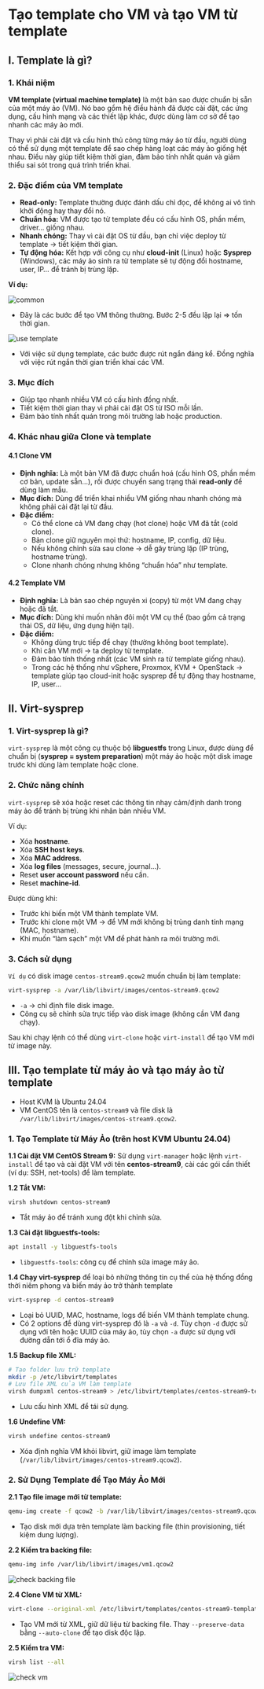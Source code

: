# Tạo template cho VM và tạo VM từ template

## I. Template là gì?

### 1. Khái niệm

**VM template (virtual machine template)** là một bản sao được chuẩn bị sẵn của một máy ảo (VM). Nó bao gồm hệ điều hành đã được cài đặt, các ứng dụng, cấu hình mạng và các thiết lập khác, được dùng làm cơ sở để tạo nhanh các máy ảo mới.

Thay vì phải cài đặt và cấu hình thủ công từng máy ảo từ đầu, người dùng có thể sử dụng một template để sao chép hàng loạt các máy ảo giống hệt nhau. Điều này giúp tiết kiệm thời gian, đảm bảo tính nhất quán và giảm thiểu sai sót trong quá trình triển khai.

### 2. Đặc điểm của VM template

- **Read-only:** Template thường được đánh dấu chỉ đọc, để không ai vô tình khởi động hay thay đổi nó.
- **Chuẩn hóa:** VM được tạo từ template đều có cấu hình OS, phần mềm, driver… giống nhau.
- **Nhanh chóng:** Thay vì cài đặt OS từ đầu, bạn chỉ việc deploy từ template → tiết kiệm thời gian.
- **Tự động hóa:** Kết hợp với công cụ như **cloud-init** (Linux) hoặc **Sysprep** (Windows), các máy ảo sinh ra từ template sẽ tự động đổi hostname, user, IP… để tránh bị trùng lặp.

**Ví dụ:**

![common](./images/common.png)

- Đây là các bước để tạo VM thông thường. Bước 2-5 đều lặp lại => tốn thời gian.

![use template](./images/use_template.png)

- Với việc sử dụng template, các bước được rút ngắn đáng kể. Đồng nghĩa với việc rút ngắn thời gian triển khai các VM.

### 3. Mục đích

- Giúp tạo nhanh nhiều VM có cấu hình đồng nhất.
- Tiết kiệm thời gian thay vì phải cài đặt OS từ ISO mỗi lần.
- Đảm bảo tính nhất quán trong môi trường lab hoặc production.

### 4. Khác nhau giữa Clone và template

#### 4.1 Clone VM

- **Định nghĩa:** Là một bản VM đã được chuẩn hoá (cấu hình OS, phần mềm cơ bản, update sẵn…), rồi được chuyển sang trạng thái **read-only** để dùng làm mẫu.
- **Mục đích:** Dùng để triển khai nhiều VM giống nhau nhanh chóng mà không phải cài đặt lại từ đầu.
- **Đặc điểm:**
  - Có thể clone cả VM đang chạy (hot clone) hoặc VM đã tắt (cold clone).
  - Bản clone giữ nguyên mọi thứ: hostname, IP, config, dữ liệu.
  - Nếu không chỉnh sửa sau clone → dễ gây trùng lặp (IP trùng, hostname trùng).
  - Clone nhanh chóng nhưng không “chuẩn hóa” như template.

#### 4.2 Template VM

- **Định nghĩa:** Là bản sao chép nguyên xi (copy) từ một VM đang chạy hoặc đã tắt.
- **Mục đích:** Dùng khi muốn nhân đôi một VM cụ thể (bao gồm cả trạng thái OS, dữ liệu, ứng dụng hiện tại).
- **Đặc điểm:**
  - Không dùng trực tiếp để chạy (thường không boot template).
  - Khi cần VM mới → ta deploy từ template.
  - Đảm bảo tính thống nhất (các VM sinh ra từ template giống nhau).
  - Trong các hệ thống như vSphere, Proxmox, KVM + OpenStack → template giúp tạo cloud-init hoặc sysprep để tự động thay hostname, IP, user…

## II. Virt-sysprep

### 1. Virt-sysprep là gì?

`virt-sysprep` là một công cụ thuộc bộ **libguestfs** trong Linux, được dùng để chuẩn bị (**sysprep = system preparation**) một máy ảo hoặc một disk image trước khi dùng làm template hoặc clone.

### 2. Chức năng chính

`virt-sysprep` sẽ xóa hoặc reset các thông tin nhạy cảm/định danh trong máy ảo để tránh bị trùng khi nhân bản nhiều VM.

Ví dụ:

- Xóa **hostname**.
- Xóa **SSH host keys**.
- Xóa **MAC address**.
- Xóa **log files** (messages, secure, journal...).
- Reset **user account password** nếu cần.
- Reset **machine-id**.

Được dùng khi:

- Trước khi biến một VM thành template VM.
- Trước khi clone một VM → để VM mới không bị trùng danh tính mạng (MAC, hostname).
- Khi muốn “làm sạch” một VM để phát hành ra môi trường mới.

### 3. Cách sử dụng

`Ví dụ` có disk image `centos-stream9.qcow2` muốn chuẩn bị làm template:

```bash
virt-sysprep -a /var/lib/libvirt/images/centos-stream9.qcow2
```

- `-a` → chỉ định file disk image.
- Công cụ sẽ chỉnh sửa trực tiếp vào disk image (không cần VM đang chạy).

Sau khi chạy lệnh có thể dùng `virt-clone` hoặc `virt-install` để tạo VM mới từ image này.

## III. Tạo template từ máy ảo và tạo máy ảo từ template

- Host KVM là Ubuntu 24.04
- VM CentOS tên là `centos-stream9` và file disk là `/var/lib/libvirt/images/centos-stream9.qcow2`.

### 1. Tạo Template từ Máy Ảo (trên host KVM Ubuntu 24.04)

**1.1 Cài đặt VM CentOS Stream 9:** Sử dụng `virt-manager` hoặc lệnh `virt-install` để tạo và cài đặt VM với tên **centos-stream9**, cài các gói cần thiết (ví dụ: SSH, net-tools) để làm template.

**1.2 Tắt VM:**

```bash
virsh shutdown centos-stream9
```

- Tắt máy ảo để tránh xung đột khi chỉnh sửa.

**1.3 Cài đặt libguestfs-tools:**

```bash
apt install -y libguestfs-tools
```

- `libguestfs-tools`: công cụ để chỉnh sửa image máy ảo.

**1.4 Chạy virt-sysprep** để loại bỏ những thông tin cụ thể của hệ thống đồng thời niêm phong và biến máy ảo trở thành template

```bash
virt-sysprep -d centos-stream9
```

- Loại bỏ UUID, MAC, hostname, logs để biến VM thành template chung.
- Có 2 options để dùng virt-sysprep đó là `-a` và `-d`. Tùy chọn `-d` được sử dụng với tên hoặc UUID của máy ảo, tùy chọn `-a` được sử dụng với đường dẫn tới ổ đĩa máy ảo.

**1.5 Backup file XML:**

```bash
# Tạo folder lưu trữ template
mkdir -p /etc/libvirt/templates
# Lưu file XML của VM làm template
virsh dumpxml centos-stream9 > /etc/libvirt/templates/centos-stream9-template.xml
```

- Lưu cấu hình XML để tái sử dụng.

**1.6 Undefine VM:**

```bash
virsh undefine centos-stream9
```

- Xóa định nghĩa VM khỏi libvirt, giữ image làm template (`/var/lib/libvirt/images/centos-stream9.qcow2`).

### 2. Sử Dụng Template để Tạo Máy Ảo Mới

**2.1 Tạo file image mới từ template:**

```bash
qemu-img create -f qcow2 -b /var/lib/libvirt/images/centos-stream9.qcow2 -F qcow2 /var/lib/libvirt/images/vm1.qcow2
```

- Tạo disk mới dựa trên template làm backing file (thin provisioning, tiết kiệm dung lượng).

**2.2 Kiểm tra backing file:**

```bash
qemu-img info /var/lib/libvirt/images/vm1.qcow2
```

![check backing file](images/check_backing_file.png)

**2.4 Clone VM từ XML:**

```bash
virt-clone --original-xml /etc/libvirt/templates/centos-stream9-template.xml --file /var/lib/libvirt/images/vm1.qcow2 --name vm1 --preserve-data
```

- Tạo VM mới từ XML, giữ dữ liệu từ backing file. Thay `--preserve-data` bằng `--auto-clone` để tạo disk độc lập.

**2.5 Kiểm tra VM:**

```bash
virsh list --all
```

![check vm](images/check_vm.png)
